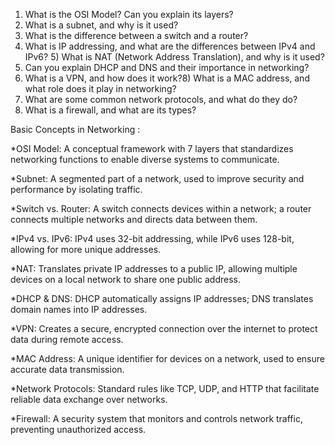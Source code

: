 1) What is the OSI Model? Can you explain its layers?
2) What is a subnet, and why is it used?
3) What is the difference between a switch and a router?
4) What is IP addressing, and what are the differences between IPv4 and IPv6? 5) What is NAT (Network Address Translation), and why is it used?
6) Can you explain DHCP and DNS and their importance in networking?
7) What is a VPN, and how does it work?8) What is a MAC address, and what role does it play in networking?
9) What are some common network protocols, and what do they do?
10) What is a firewall, and what are its types?

Basic Concepts in Networking :

*OSI Model: A conceptual framework with 7 layers that standardizes networking functions to enable diverse systems to communicate.

*Subnet: A segmented part of a network, used to improve security and performance by isolating traffic.

*Switch vs. Router: A switch connects devices within a network; a router connects multiple networks and directs data between them.

*IPv4 vs. IPv6: IPv4 uses 32-bit addressing, while IPv6 uses 128-bit, allowing for more unique addresses.

*NAT: Translates private IP addresses to a public IP, allowing multiple devices on a local network to share one public address.

*DHCP & DNS: DHCP automatically assigns IP addresses; DNS translates domain names into IP addresses.

*VPN: Creates a secure, encrypted connection over the internet to protect data during remote access.

*MAC Address: A unique identifier for devices on a network, used to ensure accurate data transmission.

*Network Protocols: Standard rules like TCP, UDP, and HTTP that facilitate reliable data exchange over networks.

*Firewall: A security system that monitors and controls network traffic, preventing unauthorized access.
